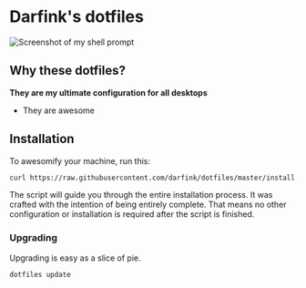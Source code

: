 # Darfink's dotfiles

![Screenshot of my shell prompt](http://i.imgur.com/EkEtphC.png)

## Why these dotfiles?

**They are my ultimate configuration for all desktops**

  * They are awesome

## Installation

To awesomify your machine, run this:

```bash
curl https://raw.githubusercontent.com/darfink/dotfiles/master/install.sh | sh
```

The script will guide you through the entire installation process. It was crafted with the intention of being entirely complete. That means no other configuration or installation is required after the script is finished.

### Upgrading

Upgrading is easy as a slice of pie.

```bash
dotfiles update
```
